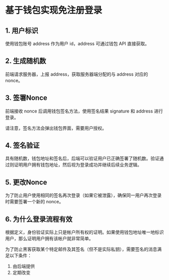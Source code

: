 # 基于钱包实现免注册登录

## 1. 用户标识

使用钱包账号 address 作为用户 id，address 可通过钱包 API 直接获取。

## 2. 生成随机数

前端请求服务器，上报 address，获取服务器端分配的与 address 对应的 nonce。

## 3. 签署Nonce

前端接收 nonce 后调用钱包签名方法，使用签名结果 signature 和 address 进行登录。

请注意，签名方法会弹出钱包界面，需要用户授权。

## 4. 签名验证

具有随机数，钱包地址和签名后，后端可以验证用户已正确签署了随机数。验证通过则证明用户拥有钱包地址，然后视为登录成功并继续后续业务逻辑。

## 5. 更改Nonce
为了防止用户使用相同的签名再次登录（如果它被泄露），确保同一用户再次登录时需要签署一个新的 nonce。

## 6. 为什么登录流程有效
根据定义，身份验证实际上只是帐户所有权的证明。如果使用钱包地址唯一地标识用户，那么证明用户拥有该帐户就非常简单。

为了防止黑客获取某个特定邮件及其签名（但不是实际私钥），需要签名的消息满足以下条件：

1. 由后端提供
2. 定期改变